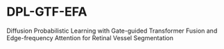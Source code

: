 # DPL-GTF-EFA
Diffusion Probabilistic Learning with Gate-guided Transformer Fusion and Edge-frequency Attention for Retinal Vessel Segmentation

